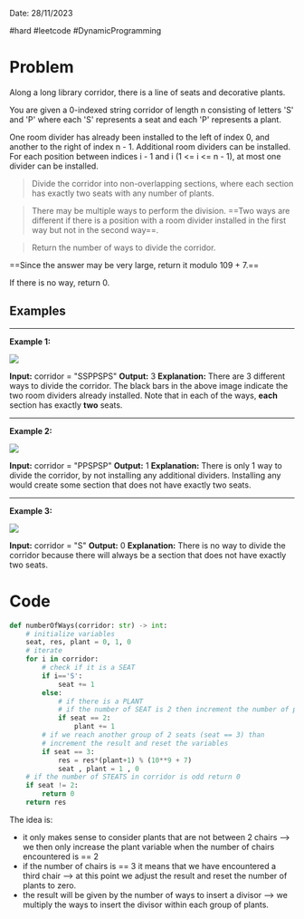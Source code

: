 Date: 28/11/2023

#hard
#leetcode
#DynamicProgramming
# Problem

Along a long library corridor, there is a line of seats and decorative plants. 

You are given a 0-indexed string corridor of length n consisting of letters 'S' and 'P' where each 'S' represents a seat and each 'P' represents a plant.

One room divider has already been installed to the left of index 0, and another to the right of index n - 1. Additional room dividers can be installed. 
For each position between indices i - 1 and i (1 <= i <= n - 1), at most one divider can be installed.

>Divide the corridor into non-overlapping sections,  where each section has exactly two seats with any number of plants. 

>There may be multiple ways to perform the division. ==Two ways are different if there is a position with a room divider installed in the first way but not in the second way==.

>Return the number of ways to divide the corridor. 

==Since the answer may be very large, return it modulo 109 + 7.== 

If there is no way, return 0.

## Examples

---
**Example 1:**

![](https://assets.leetcode.com/uploads/2021/12/04/1.png)

**Input:** corridor = "SSPPSPS"
**Output:** 3
**Explanation:** There are 3 different ways to divide the corridor.
The black bars in the above image indicate the two room dividers already installed.
Note that in each of the ways, **each** section has exactly **two** seats.

---
**Example 2:**

![](https://assets.leetcode.com/uploads/2021/12/04/2.png)

**Input:** corridor = "PPSPSP"
**Output:** 1
**Explanation:** There is only 1 way to divide the corridor, by not installing any additional dividers.
Installing any would create some section that does not have exactly two seats.

---
**Example 3:**

![](https://assets.leetcode.com/uploads/2021/12/12/3.png)

**Input:** corridor = "S"
**Output:** 0
**Explanation:** There is no way to divide the corridor because there will always be a section that does not have exactly two seats.

# Code

``` Python
def numberOfWays(corridor: str) -> int:
	# initialize variables
    seat, res, plant = 0, 1, 0
	# iterate 
    for i in corridor:
	    # check if it is a SEAT
        if i=='S':
            seat += 1
        else:
	        # if there is a PLANT
	        # if the number of SEAT is 2 then increment the number of plants
            if seat == 2:
                plant += 1
        # if we reach another group of 2 seats (seat == 3) than 
        # increment the result and reset the variables
        if seat == 3:
            res = res*(plant+1) % (10**9 + 7)
            seat , plant = 1 , 0
    # if the number of STEATS in corridor is odd return 0
    if seat != 2:
        return 0
    return res
```

The idea is:
- it only makes sense to consider plants that are not between 2 chairs --> we then only increase the plant variable when the number of chairs encountered is == 2
- if the number of chairs is == 3 it means that we have encountered a third chair --> at this point we adjust the result and reset the number of plants to zero.
- the result will be given by the number of ways to insert a divisor --> we multiply the ways to insert the divisor within each group of plants.



